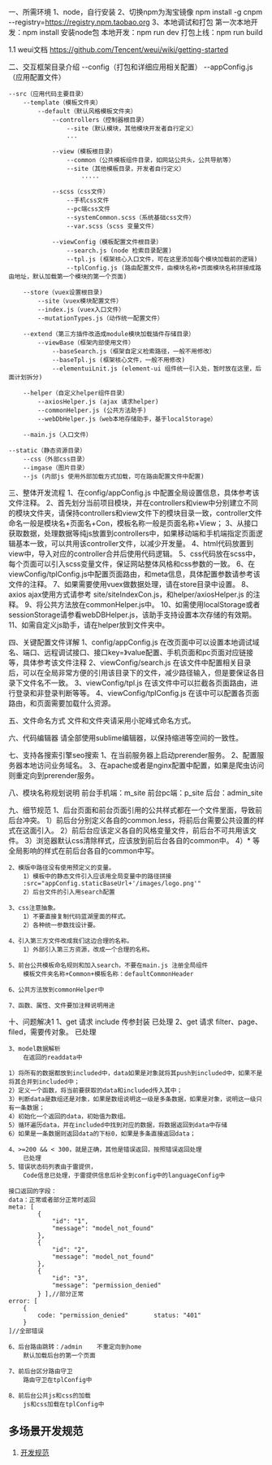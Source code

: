 一、所需环境
	1、node，自行安装
	2、切换npm为淘宝镜像 npm install -g cnpm --registry=https://registry.npm.taobao.org
	3、本地调试和打包
		第一次本地开发：npm install 安装node包
		本地开发：npm run dev
		打包上线：npm run build

1.1 weui文档
	https://github.com/Tencent/weui/wiki/getting-started

二、交互框架目录介绍
	--config（打包和详细应用相关配置）
		--appConfig.js（应用配置文件）

	--src（应用代码主要目录）
		--template（模板文件夹）
			--default（默认风格模板文件夹）
				--controllers（控制器根目录）
					--site（默认模块，其他模块开发者自行定义）
					...

				--view（模板根目录）
					--common（公共模板组件目录，如网站公共头，公共导航等）
					--site（其他模板目录，开发者自行定义）
						.....

				--scss（css文件）
					--手机css文件
					--pc端css文件
					--systemCommon.scss（系统基础css文件）
					--var.scss（scss 变量文件）

				--viewConfig（模板配置文件根目录）
					--search.js (node 检索目录配置)
					--tpl.js (框架核心入口文件，可在这里添加每个模块加载前的逻辑)
					--tplConfig.js (路由配置文件，由模块名称+页面模块名称拼接成路由地址，默认加载第一个模块的第一个页面)			
		
		--store（vuex设置根目录)
			--site（vuex模块配置文件）
			--index.js（vuex入口文件）
			--mutationTypes.js（动作统一配置文件）

		--extend（第三方插件改造成module模块加载插件存储目录）
			--viewBase（框架内部使用文件）
				--baseSearch.js（框架自定义检索路径，一般不用修改）
				--baseTpl.js (框架核心文件，一般不用修改)
				--elementuiLnit.js (element-ui 组件统一引入处，暂时放在这里，后面计划拆分)
			
		--helper（自定义helper组件目录）
		    --axiosHelper.js (ajax 请求helper)
		    --commonHelper.js (公共方法助手)
			--webDbHelper.js（web本地存储助手，基于localStorage）

		--main.js（入口文件）

	--static（静态资源目录）
		--css（外部css目录）
		--imgase（图片目录）
		--js (内部js 使用外部加载方式加载，可在路由配置文件中配置)

三、整体开发流程
	1、在config/appConfig.js 中配置全局设置信息，具体参考该文件注释。
	2、首先划分当前项目模块，并在controllers和view中分别建立不同的模块文件夹，请保持controllers和view文件下的模块目录一致，controller文件命名一般是模块名+页面名+Con，模板名称一般是页面名称+View；
	3、从接口获取数据，处理数据等纯js放置到controllers中，如果移动端和手机端指定页面逻辑基本一致，可以共用该controller文件，以减少开发量。
	4、html代码放置到view中，导入对应的controller合并后使用代码逻辑。
	5、css代码放在scss中，每个页面可以引入scss变量文件，保证网站整体风格和css参数的一致。
	6、在viewConfig/tplConfig.js中配置页面路由，和meta信息，具体配置参数请参考该文件的注释。
	7、如果需要使用vuex做数据处理，请在store目录中设置。
	8、axios ajax使用方式请参考 site/siteIndexCon.js，和helper/axiosHelper.js 的注释。
	9、将公共方法放在commonHelper.js中。
	10、如需使用localStorage或者sessionStorage请参看webDBHelper.js，该助手支持设置本次存储的有效期。
	11、如需自定义js助手，请在helper放到文件夹中。
	

四、关键配置文件详解
	1、config/appConfig.js 在改页面中可以设置本地调试域名、端口、远程调试接口、接口key=》value配置、手机页面和pc页面对应链接等，具体参考该文件注释
	2、viewConfig/search.js 在该文件中配置相关目录后，可以在全局非常方便的引用该目录下的文件，减少路径输入，但是要保证各目录下文件名不一致。
	3、viewConfig/tpl.js 在该文件中可以拦截各页面路由，进行登录和非登录判断等等。
	4、viewConfig/tplConfig.js 在该中可以配置各页面路由，和页面需要加载什么资源。

五、文件命名方式
	文件和文件夹请采用小驼峰式命名方式。

六、代码编辑器
	请全部使用sublime编辑器，以保持缩进等空间的一致性。

七、支持各搜索引擎seo搜索
	1、在当前服务器上启动prerender服务。
	2、配置服务器本地访问业务域名。
	3、在apache或者是nginx配置中配置，如果是爬虫访问则重定向到prerender服务。


八、模块名称规划说明
	前台手机端：m_site
	前台pc端：p_site
	后台：admin_site

九、细节规范
	1、后台页面和前台页面引用的公共样式都在一个文件里面，导致前后台冲突。
	1）前后台分别定义各自的common.less，将前后台需要公共设置的样式在这面引入。
	2）前后台应该定义各自的风格变量文件，前后台不可共用该文件。
	3）浏览器默认css清除样式，应该放到前后台各自的common中。
	4）* 等全局影响的样式在前后台各自的common中写。

	2、模版中路径没有使用预定义的变量。
		1）模板中的静态文件引入应该用全局变量中的路径拼接
		:src="appConfig.staticBaseUrl+'/images/logo.png'"
		2）后台文件的引入用search配置

	3、css注意抽象。
		1）不要直接复制代码蓝湖里面的样式。
		2）各种统一参数找设计要。

	4、引入第三方文件改成我们这边合理的名称。
		1）外部引入第三方资源，改成一个合理的名称。

	5、前台公共模板命名规则和加入search，不要在main.js 注册全局组件
		模板文件夹名称+Common+模板名称：defaultCommonHeader

	6、公共方法放到commonHelper中

	7、函数、属性、文件要加注释说明用途

十、问题解决1
	1、get 请求 include 传参封装
		已处理
	2、get 请求 filter、page、filed，需要传对象。
		已处理

	3、model数据解析
		在返回的readdata中

	1）将所有的数据都放到included中，data如果是对象就将其push到included中，如果不是将其合并到included中；
	2）定义一个函数，将当前要获取的data和included传入其中；
	3）判断data是数组还是对象，如果是数组说明这一级是多条数据，如果是对象，说明这一级只有一条数据；
	4）初始化一个返回的data，初始值为数组。
	5）循环遍历data，并在included中找到对应的数据，将数据返回到data中存储
	6）如果是一条数据则返回data的下标0，如果是多条直接返回data；

	4、>=200 && < 300，就是正确，其他是错误返回，按照错误返回处理
		已处理
	5、错误状态码列表由于雷提供，
		Code信息已处理，于雷提供信息后补全到config中的languageConfig中

	接口返回的字段：
	data：正常或者部分正常时返回
	meta: [
	        {
	            "id": "1",
	            "message": "model_not_found"
	        },
	        {
	            "id": "2",
	            "message": "model_not_found"
	        },
	        {
	            "id": "3",
	            "message": "permission_denied"
	        } ],//部分正常
	error: [
		{
			code: "permission_denied" 		status: "401"
		}
	]//全部错误

	6、后台路由跳转：/admin    不重定向到home
		默认加载后台的第一个页面
		
	7、前后台区分路由守卫
		路由守卫在tplConfig中
		
	8、前后台公共js和css的加载
		js和css加载在tplConfig中


## 多场景开发规范

1. [开发规范](./doc/MANY-SCENARIOS.md)








